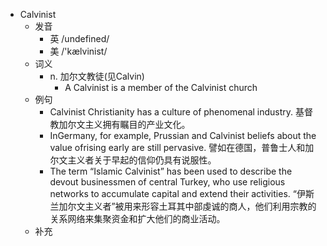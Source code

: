 - Calvinist
  - 发音
    - 英 /undefined/
    - 美 /'kælvinist/
  - 词义
    - n. 加尔文教徒(见Calvin)
      - A Calvinist is a member of the Calvinist church
  - 例句
    - Calvinist Christianity has a culture of phenomenal industry. 基督教加尔文主义拥有瞩目的产业文化。
    - InGermany, for example, Prussian and Calvinist beliefs about the value ofrising early are still pervasive. 譬如在德国，普鲁士人和加尔文主义者关于早起的信仰仍具有说服性。
    - The term “Islamic Calvinist” has been used to describe the devout businessmen of central Turkey, who use religious networks to accumulate capital and extend their activities. “伊斯兰加尔文主义者”被用来形容土耳其中部虔诚的商人，他们利用宗教的关系网络来集聚资金和扩大他们的商业活动。
  - 补充